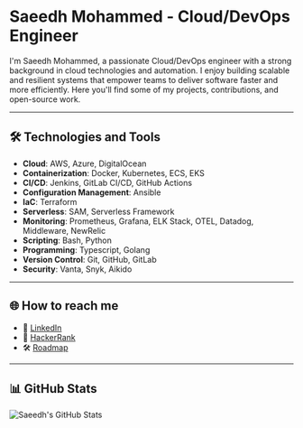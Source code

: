 # Saeedh Mohammed - Cloud/DevOps Engineer

I'm Saeedh Mohammed, a passionate Cloud/DevOps engineer with a strong background in cloud technologies and automation. I enjoy building scalable and resilient systems that empower teams to deliver software faster and more efficiently. Here you'll find some of my projects, contributions, and open-source work.

---

## 🛠️ Technologies and Tools

- **Cloud**: AWS, Azure, DigitalOcean  
- **Containerization**: Docker, Kubernetes, ECS, EKS  
- **CI/CD**: Jenkins, GitLab CI/CD, GitHub Actions  
- **Configuration Management**: Ansible  
- **IaC**: Terraform
- **Serverless**: SAM, Serverless Framework  
- **Monitoring**: Prometheus, Grafana, ELK Stack, OTEL, Datadog, Middleware, NewRelic  
- **Scripting**: Bash, Python
- **Programming**: Typescript, Golang  
- **Version Control**: Git, GitHub, GitLab  
- **Security**: Vanta, Snyk, Aikido  

---

## 🌐 How to reach me

- 💼 [LinkedIn](www.linkedin.com/in/saeedh-mohammed-3a479b316)  
- 🎯 [HackerRank](https://www.hackerrank.com/profile/saeedhmohd244)  
- 🛠️ [Roadmap](https://roadmap.sh/u/yourprofile)  
---

## 📊 GitHub Stats

![Saeedh's GitHub Stats](https://github-readme-stats.vercel.app/api?username=saeedhmohd244&show_icons=true&theme=radical&hide=stars,issues)


